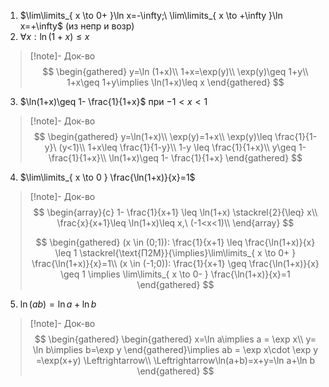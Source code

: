 1. $\lim\limits_{ x \to 0+ }\ln x=-\infty;\ \lim\limits_{ x \to +\infty }\ln x=+\infty$ (из непр и возр)
2. $\forall x: \ln(1+x)\leq x$
> [!note]- Док-во
> $$
> \begin{gathered}
> y=\ln (1+x)\\
> 1+x=\exp(y)\\
> \exp(y)\geq 1+y\\
> 1+x\geq 1+y\implies \ln(1+x)\leq x
> \end{gathered}
> $$
3. $\ln(1+x)\geq 1- \frac{1}{1+x}$ при $-1<x<1$
> [!note]- Док-во
> $$
> \begin{gathered}
> y=\ln(1+x)\\
> \exp(y)=1+x\\
> \exp(y)\leq \frac{1}{1-y}\ (y<1)\\
> 1+x\leq \frac{1}{1-y}\\
> 1-y \leq \frac{1}{1+x}\\
> y\geq 1- \frac{1}{1+x}\\
> \ln(1+x)\geq 1- \frac{1}{1+x}
> \end{gathered}
> $$
4. $\lim\limits_{ x \to 0 } \frac{\ln(1+x)}{x}=1$
> [!note]- Док-во
> $$
> \begin{array}{c}
> 1- \frac{1}{x+1} \leq \ln(1+x) \stackrel{2}{\leq} x\\
> \frac{x}{x+1}\leq \ln(1+x)\leq x,\ (-1<x<1)\\
> \end{array}
> $$
> 
> $$
> \begin{gathered}
> (x \in (0;1)): \frac{1}{x+1} \leq \frac{\ln(1+x)}{x} \leq 1 \stackrel{\text{П2М}}{\implies}\lim\limits_{ x \to 0+ }  \frac{\ln(1+x)}{x}=1\\
> (x \in (-1;0)): \frac{1}{x+1} \geq \frac{\ln(1+x)}{x} \geq 1 \implies \lim\limits_{ x \to 0- } \frac{\ln(1+x)}{x}=1
> \end{gathered}
> $$
5. $\ln(ab)=\ln a + \ln b$
> [!note]- Док-во
> $$
> \begin{gathered}
> \begin{gathered}
> x=\ln a\implies a = \exp x\\
> y= \ln b\implies b=\exp y
> \end{gathered}\implies ab = \exp x\cdot \exp y =\exp(x+y) \Leftrightarrow\\
> \Leftrightarrow\ln(a+b)=x+y=\ln a+\ln b
> \end{gathered}
> $$